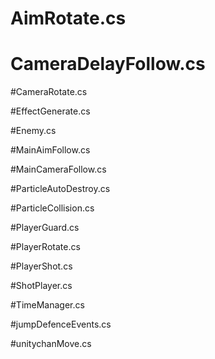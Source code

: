 # AimRotate.cs

# CameraDelayFollow.cs

#CameraRotate.cs

#EffectGenerate.cs


#Enemy.cs

#MainAimFollow.cs

#MainCameraFollow.cs

#ParticleAutoDestroy.cs

#ParticleCollision.cs

#PlayerGuard.cs


#PlayerRotate.cs

#PlayerShot.cs


#ShotPlayer.cs


#TimeManager.cs


#jumpDefenceEvents.cs

#unitychanMove.cs

